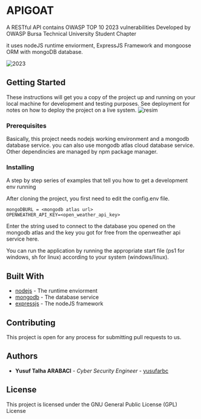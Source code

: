 # APIGOAT
 A RESTful API contains OWASP TOP 10 2023 vulnerabilities
 Developed by OWASP Bursa Technical University Student Chapter

 it uses nodeJS runtime enviorment, ExpressJS Framework and mongoose ORM with mongoDB database.

![2023](https://github.com/OWASP-BURSA-TECHNICAL-UNIVERSITY/APIGOAT/assets/77548038/c3ce96e5-9dac-4d95-ae1e-6a48456fe141)

## Getting Started

These instructions will get you a copy of the project up and running on your local machine for development and testing purposes. See deployment for notes on how to deploy the project on a live system.
![resim](https://github.com/user-attachments/assets/9d08f073-9c29-4cce-a466-5baf3fa723ff)


### Prerequisites

Basically, this project needs nodejs working environment and a mongodb database service. you can also use mongodb atlas cloud database service. Other dependincies are managed by npm package manager.

### Installing

A step by step series of examples that tell you how to get a development env running

After cloning the project, you first need to edit the config.env file.
```
mongoDBURL = <mongodb atlas url>
OPENWEATHER_API_KEY=<open_weather_api_key>
```

Enter the string used to connect to the database you opened on the mongodb atlas and the key you got for free from the openweather api service here.

You can run the application by running the appropriate start file (ps1 for windows, sh for linux) according to your system (windows/linux).

## Built With

* [nodejs](https://nodejs.org/en/download/package-manager) - The runtime enviorment
* [mongodb](https://www.mongodb.com/atlas) - The database service
* [expressjs](https://expressjs.com/) - The nodeJS framework

## Contributing

This project is open for any process for submitting pull requests to us.


## Authors

* **Yusuf Talha ARABACI** - *Cyber Security Engineer* - [yusufarbc](https://github.com/yusufarbc)

## License

This project is licensed under the GNU General Public License (GPL) License
